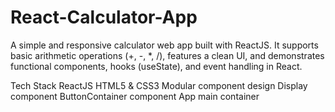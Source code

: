 # React-Calculator-App
A simple and responsive calculator web app built with ReactJS. It supports basic arithmetic operations (+, -, *, /), features a clean UI, and demonstrates functional components, hooks (useState), and event handling in React.

Tech Stack
ReactJS
HTML5 & CSS3
Modular component design
Display component
ButtonContainer component
App main container
